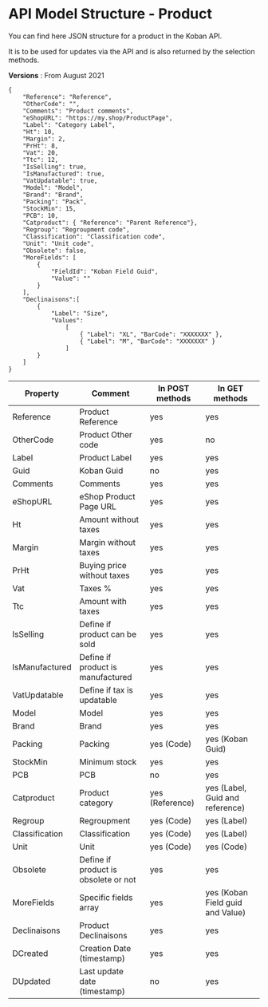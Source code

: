 # API Model Structure - Product

You can find here JSON structure for a product in the Koban API.

It is to be used for updates via the API and is also returned by the selection methods.

**Versions** : From August 2021

```
{
    "Reference": "Reference",
    "OtherCode": "",
    "Comments": "Product comments",
    "eShopURL": "https://my.shop/ProductPage",
    "Label": "Category Label",
    "Ht": 10,
    "Margin": 2,
    "PrHt": 8,
    "Vat": 20,
    "Ttc": 12,
    "IsSelling": true,
    "IsManufactured": true,
    "VatUpdatable": true,
    "Model": "Model",
    "Brand": "Brand",
    "Packing": "Pack",
    "StockMin": 15,
    "PCB": 10,
    "Catproduct": { "Reference": "Parent Reference"},
    "Regroup": "Regroupment code",
    "Classification": "Classification code",
    "Unit": "Unit code",
    "Obsolete": false,
    "MoreFields": [
        {
            "FieldId": "Koban Field Guid",
            "Value": ""
        }
    ],
    "Declinaisons":[
    	{
    		"Label": "Size",
    		"Values":
    			[
    				{ "Label": "XL", "BarCode": "XXXXXXX" },
    				{ "Label": "M", "BarCode": "XXXXXXX" }
    			]
    	}
	]
}
```

| Property       | Comment                              | In POST methods | In GET methods                   |
| -------------- | ------------------------------------ | --------------- | -------------------------------- |
| Reference      | Product Reference                    | yes             | yes                              |
| OtherCode      | Product Other code                   | yes             | no                               |
| Label          | Product Label                        | yes             | yes                              |
| Guid           | Koban Guid                           | no              | yes                              |
| Comments       | Comments                             | yes             | yes                              |
| eShopURL       | eShop Product Page URL               | yes             | yes                              |
| Ht             | Amount without taxes                 | yes             | yes                              |
| Margin         | Margin without taxes                 | yes             | yes                              |
| PrHt           | Buying price without taxes           | yes             | yes                              |
| Vat            | Taxes %                              | yes             | yes                              |
| Ttc            | Amount with taxes                    | yes             | yes                              |
| IsSelling      | Define if product can be sold        | yes             | yes                              |
| IsManufactured | Define if product is manufactured    | yes             | yes                              |
| VatUpdatable   | Define if tax is updatable           | yes             | yes                              |
| Model          | Model                                | yes             | yes                              |
| Brand          | Brand                                | yes             | yes                              |
| Packing        | Packing                              | yes (Code)      | yes (Koban Guid)                 |
| StockMin       | Minimum stock                        | yes             | yes                              |
| PCB            | PCB                                  | no              | yes                              |
| Catproduct     | Product category                     | yes (Reference) | yes (Label, Guid and reference)  |
| Regroup        | Regroupment                          | yes (Code)      | yes (Label)                      |
| Classification | Classification                       | yes (Code)      | yes (Label)                      |
| Unit           | Unit                                 | yes (Code)      | yes (Code)                       |
| Obsolete       | Define if product is obsolete or not | yes             | yes                              |
| MoreFields     | Specific fields array                | yes             | yes (Koban Field guid and Value) |
| Declinaisons   | Product Declinaisons                 | yes             | yes                              |
| DCreated       | Creation Date (timestamp)            | yes             | yes                              |
| DUpdated       | Last update date (timestamp)         | no              | yes                              |